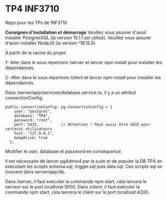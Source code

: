 # TP4 INF3710
Repo pour les TPs de INF3710

**Consignes d'installation et démarrage**
Veuillez vous assurer d'avoir  installer PostgresSQL (la version 15.1.1 est utilisé).
Veuillez vous assurer d'avoir installer NodeJS (la version ^18.15.5)

À partir de la racine du projet:

1- Aller dans le sous répertoire /server et lancer npm install pour installer les dépendances.

2- Aller dans le sous répertoire /client et lancer npm install pour installer les dépendances.

Dans /server/app/services/database.service.ts, il y a un attribut connectionConfig.
```
public connectionConfig: pg.ConnectionConfig = {
    user: "postgres",
    database: "TP4",
    password: "root",
    port: 5432,          // Attention ! Peut aussi être 5433 pour certains utilisateurs
    host: "127.0.0.1",
    keepAlive: true
  };
```
Modifier le user, database et password en conséquence. 

Il est nécessaire de lancer pgAdmin4 par la suite et de populer la DB  TP4 en exécutant les scripts schema.sql, trigger.sql puis data.sql.
Ces scripts sql se trouvent dans server/app/db.

Dans /server, il faut exécuter la commande npm start, cela lancera le serveur sur le port localhost:3000.
Dans /client, il faut exécuter la commande npm start, cela lancera le client sur le port localhost:4200.

